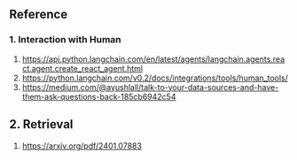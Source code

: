 ## Reference
### 1. Interaction with Human
1. https://api.python.langchain.com/en/latest/agents/langchain.agents.react.agent.create_react_agent.html
2. https://python.langchain.com/v0.2/docs/integrations/tools/human_tools/
3. https://medium.com/@ayushlall/talk-to-your-data-sources-and-have-them-ask-questions-back-185cb6942c54

## 2. Retrieval
1. https://arxiv.org/pdf/2401.07883

